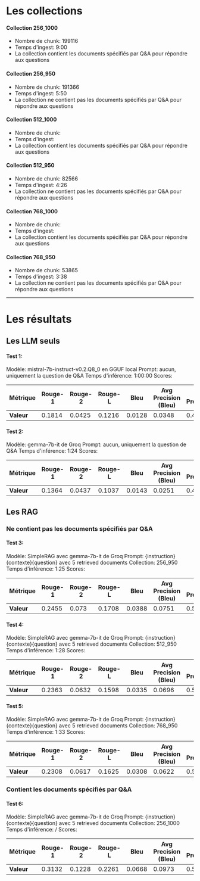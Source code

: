 # Les collections

#### Collection 256_1000
- Nombre de chunk: 199116
- Temps d'ingest: 9:00
- La collection contient les documents spécifiés par Q&A pour répondre aux questions
#### Collection 256_950
- Nombre de chunk: 191366
- Temps d'ingest: 5:50
- La collection ne contient pas les documents spécifiés par Q&A pour répondre aux questions

#### Collection 512_1000
- Nombre de chunk: 
- Temps d'ingest:
- La collection contient les documents spécifiés par Q&A pour répondre aux questions
#### Collection 512_950
- Nombre de chunk: 82566
- Temps d'ingest: 4:26
- La collection ne contient pas les documents spécifiés par Q&A pour répondre aux questions

#### Collection 768_1000
- Nombre de chunk: 
- Temps d'ingest: 
- La collection contient les documents spécifiés par Q&A pour répondre aux questions
#### Collection 768_950
- Nombre de chunk: 53865
- Temps d'ingest: 3:38
- La collection ne contient pas les documents spécifiés par Q&A pour répondre aux questions
  
---
# Les résultats

## Les LLM seuls

#### Test 1: 
Modèle: mistral-7b-instruct-v0.2.Q8_0 en GGUF local
Prompt: aucun, uniquement la question de Q&A
Temps d'inférence: 1:00:00
Scores: 

| Métrique          | Rouge-1 | Rouge-2 | Rouge-L | Bleu   | Avg Precision (Bleu) | Avg Precision | Avg Recall | Avg F1 |
|-------------------|---------|---------|---------|--------|----------------------|---------------|------------|--------|
| **Valeur**        | 0.1814  | 0.0425  | 0.1216  | 0.0128 | 0.0348               | 0.4667        | 0.6041     | 0.5241 |

#### Test 2: 
Modèle: gemma-7b-it de Groq
Prompt: aucun, uniquement la question de Q&A
Temps d'inférence: 1:24
Scores: 

| Métrique          | Rouge-1 | Rouge-2 | Rouge-L | Bleu   | Avg Precision (Bleu) | Avg Precision | Avg Recall | Avg F1 |
|-------------------|---------|---------|---------|--------|----------------------|---------------|------------|--------|
| **Valeur**        | 0.1364  | 0.0437  | 0.1037  | 0.0143 | 0.0251               | 0.4811        | 0.6347     | 0.5458 |

## Les RAG

### Ne contient pas les documents spécifiés par Q&A

#### Test 3: 
Modèle: SimpleRAG avec gemma-7b-it de Groq
Prompt: {instruction}{contexte}{question} avec 5 retrieved documents
Collection: 256_950
Temps d'inférence: 1:25
Scores:

| Métrique          | Rouge-1 | Rouge-2 | Rouge-L | Bleu   | Avg Precision (Bleu) | Avg Precision | Avg Recall | Avg F1 |
|-------------------|---------|---------|---------|--------|----------------------|---------------|------------|--------|
| **Valeur**        | 0.2455  | 0.073   | 0.1708  | 0.0388 | 0.0751               | 0.5315        | 0.5937     | 0.5599 |

#### Test 4: 
Modèle: SimpleRAG avec gemma-7b-it de Groq
Prompt: {instruction}{contexte}{question} avec 5 retrieved documents
Collection: 512_950
Temps d'inférence: 1:28
Scores:

| Métrique          | Rouge-1 | Rouge-2 | Rouge-L | Bleu   | Avg Precision (Bleu) | Avg Precision | Avg Recall | Avg F1 |
|-------------------|---------|---------|---------|--------|----------------------|---------------|------------|--------|
| **Valeur**        | 0.2363  | 0.0632  | 0.1598  | 0.0335 | 0.0696               | 0.5235        | 0.5878     | 0.5525 |

#### Test 5: 
Modèle: SimpleRAG avec gemma-7b-it de Groq
Prompt: {instruction}{contexte}{question} avec 5 retrieved documents
Collection: 768_950
Temps d'inférence: 1:33
Scores:

| Métrique          | Rouge-1 | Rouge-2 | Rouge-L | Bleu   | Avg Precision (Bleu) | Avg Precision | Avg Recall | Avg F1 |
|-------------------|---------|---------|---------|--------|----------------------|---------------|------------|--------|
| **Valeur**        | 0.2308  | 0.0617  | 0.1625  | 0.0308 | 0.0622               | 0.5166        | 0.5861     | 0.5476 |

### Contient les documents spécifiés par Q&A

#### Test 6: 
Modèle: SimpleRAG avec gemma-7b-it de Groq
Prompt: {instruction}{contexte}{question} avec 5 retrieved documents
Collection: 256_1000
Temps d'inférence: /
Scores:

| Métrique          | Rouge-1 | Rouge-2 | Rouge-L | Bleu   | Avg Precision (Bleu) | Avg Precision | Avg Recall | Avg F1 |
|-------------------|---------|---------|---------|--------|----------------------|---------------|------------|--------|
| **Valeur**        | 0.3132  | 0.1228  | 0.2261  | 0.0668 | 0.0973               | 0.5883        | 0.6722     | 0.6257 |
